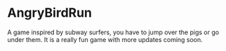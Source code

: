 # AngryBirdRun
A game inspired by subway surfers, you have to jump over the pigs or go under them. It is a really fun game with more updates coming soon. 
